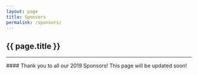 ```yaml
---
layout: page
title: Sponsors
permalink: /sponsors/
---
```


<div class="container" markdown="1">
<section class="card bg-light page-card" markdown="1">

<h1 class="mx-auto p-4">{{ page.title }}</h1>
<hr class="mx-4 p-0">
<div class="p-4" markdown="1">
#### Thank you to all our 2019 Sponsors! This page will be updated soon!
</div>



</section>
</div>